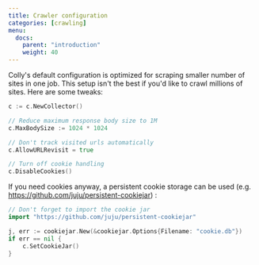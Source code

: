 ```yaml
---
title: Crawler configuration
categories: [crawling]
menu:
  docs:
    parent: "introduction"
    weight: 40
---
```


Colly's default configuration is optimized for scraping smaller number of sites in one job. This setup isn't the best if you'd like to crawl millions of sites. Here are some tweaks:

```go
c := c.NewCollector()

// Reduce maximum response body size to 1M
c.MaxBodySize := 1024 * 1024

// Don't track visited urls automatically
c.AllowURLRevisit = true

// Turn off cookie handling
c.DisableCookies()
```

If you need cookies anyway, a persistent cookie storage can be used (e.g. https://github.com/juju/persistent-cookiejar) :

```go
// Don't forget to import the cookie jar
import "https://github.com/juju/persistent-cookiejar"

j, err := cookiejar.New(&cookiejar.Options{Filename: "cookie.db"})
if err == nil {
    c.SetCookieJar()
}
```
